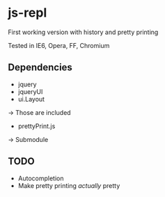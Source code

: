 js-repl
===

First working version with history and pretty printing

Tested in IE6, Opera, FF, Chromium

Dependencies
---
* jquery
* jqueryUI
* ui.Layout

-> Those are included

* prettyPrint.js

-> Submodule

TODO
---

* Autocompletion
* Make pretty printing *actually* pretty